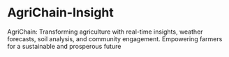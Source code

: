 # AgriChain-Insight
AgriChain: Transforming agriculture with real-time insights, weather forecasts, soil analysis, and community engagement. Empowering farmers for a sustainable and prosperous future
